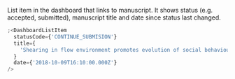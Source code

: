 List item in the dashboard that links to manuscript. It shows status (e.g. accepted, submitted), manuscript title and date since status last changed.

```js
;<DashboardListItem
  statusCode={'CONTINUE_SUBMISION'}
  title={
    'Shearing in flow environment promotes evolution of social behaviour in microbial populations'
  }
  date={'2018-10-09T16:10:00.000Z'}
/>
```
